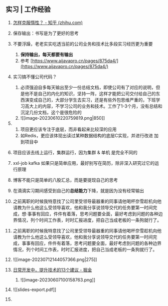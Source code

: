 ## 实习 | 工作经验
1. [怎样克服惰性？ - 知乎 (zhihu.com)](https://www.zhihu.com/question/52723910/answer/132211549)
2. 保存输出：书写是为了更好的思考
3. 不要浮躁，老老实实吃透当前的公司业务和技术比多段实习经历更为重要
	1. **保持输出，每天都要有输出**
	2. 参考 [https://www.aijavapro.cn/pages/875da4/](https://www.aijavapro.cn/pages/875da4/)
4. 实习搞不懂公司代码？
	1. 必须强迫自多每天输出至少一份总结文档，即使公司有了对应的说明，但是他不是自己的内化的知识，坚持一阵，这样才能把公司交付给自己的东西演变成自己的，大部分学生去实习，还是有些外包思维严重的，下班学习高大上的内容，不学习公司的业务和技术。工作了1-3个月，没有总结和沉淀几份文档，这个是很危险的
	2. ![[image-20230610220759819.png|850]]
5. 1. 项目更应该专注于底层，而非看起来比较深的应用
	1. 如Redis，更应该体现出读过某种数据结构的底层C实现，并进行改进 加到项目中
6. 项目应该去线上运行，集群运行，因为集群 & 单机 是完全不同的
7. xxl-job kafka 如果只是简单应用，最好别写在简历，除非深入研究过它的运行原理
8. 博客不能只是简单的八股汇总，而是要提现自己的思考
9. 在滴滴实习期间感受到自己的**总结能力**下降，就是因为没有经常输出
10. 之前离职的时候我特意找了公司里受领导最器重的同事请他喝杯奈雪趁机向他请教为什么他这么受领导喜欢，他和我分享说领导交代的任务要第一时间完成，想·事事有回应，件件有着落，思考问题要全面，最好考虑到问题的各种边界情况，列个时间工作表，时时汇报进度，把自己当成老板的一条狗就行了。
11. 之前离职的时候我特意找了公司里受领导最器重的同事请他喝杯奈雪趁机向他请教为什么他这么受领导喜欢，他和我分享说领导交代的任务要第一时间完成，事事有回应，件件有着落，思考问题要全面，最好考虑到问题的各种边界情况，列个时间工作表，时时汇报进度，把自己当成老板的一条狗就行了。
12. ![[image-20230712144057366.png|275]]


13. [日常开发中，提升技术的13个建议 - 掘金](https://juejin.cn/post/7233782463078826021)
	1. ![[image-20230607100158763.png]]
14. ![[slides-export.pdf]]
15. 


